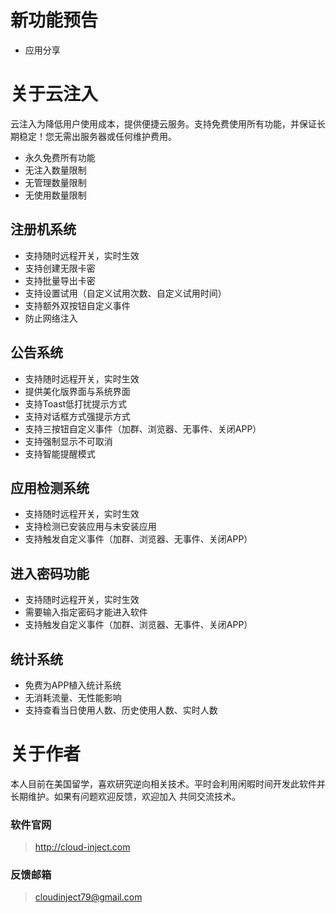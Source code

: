 # 新功能预告
- 应用分享


# 关于云注入
云注入为降低用户使用成本，提供便捷云服务。支持免费使用所有功能，并保证长期稳定！您无需出服务器或任何维护费用。
- 永久免费所有功能
- 无注入数量限制
- 无管理数量限制
- 无使用数量限制

## 注册机系统
- 支持随时远程开关，实时生效
- 支持创建无限卡密
- 支持批量导出卡密
- 支持设置试用（自定义试用次数、自定义试用时间）
- 支持额外双按钮自定义事件
- 防止网络注入

## 公告系统
- 支持随时远程开关，实时生效
- 提供美化版界面与系统界面
- 支持Toast低打扰提示方式
- 支持对话框方式强提示方式
- 支持三按钮自定义事件（加群、浏览器、无事件、关闭APP）
- 支持强制显示不可取消
- 支持智能提醒模式

## 应用检测系统
- 支持随时远程开关，实时生效
- 支持检测已安装应用与未安装应用
- 支持触发自定义事件（加群、浏览器、无事件、关闭APP）

## 进入密码功能
- 支持随时远程开关，实时生效
- 需要输入指定密码才能进入软件
- 支持触发自定义事件（加群、浏览器、无事件、关闭APP）

## 统计系统
- 免费为APP植入统计系统
- 无消耗流量、无性能影响
- 支持查看当日使用人数、历史使用人数、实时人数

# 关于作者
本人目前在美国留学，喜欢研究逆向相关技术。平时会利用闲暇时间开发此软件并长期维护。如果有问题欢迎反馈，欢迎加入 共同交流技术。

### 软件官网
> http://cloud-inject.com

### 反馈邮箱
> cloudinject79@gmail.com
